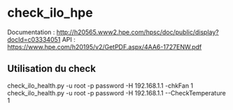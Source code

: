 # check_ilo_hpe

Documentation : http://h20565.www2.hpe.com/hpsc/doc/public/display?docId=c03334051
API : https://www.hpe.com/h20195/v2/GetPDF.aspx/4AA6-1727ENW.pdf

## Utilisation du check
check_ilo_health.py -u root -p password -H 192.168.1.1 -chkFan 1
check_ilo_health.py -u root -p password -H 192.168.1.1 --CheckTemperature 1


